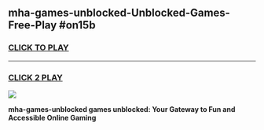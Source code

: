 
## mha-games-unblocked-Unblocked-Games-Free-Play #on15b
<h3>
<a href="https://us.freeplayer.one?title=mha-games-unblocked&ref=9M">CLICK TO PLAY</a></h3>
<hr>

<h3>
<a href="https://us.freeplayer.one?title=mha-games-unblocked&ref=9M">CLICK 2 PLAY</a>
  
</h3>

<a href="https://us.freeplayer.one?title=mha-games-unblocked&ref=9M"><img src="https://clearcache.store/games.png"></a>


**mha-games-unblocked games unblocked: Your Gateway to Fun and Accessible Online Gaming**
